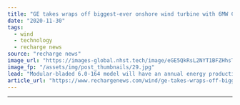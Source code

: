 ```yaml
---
title: "GE takes wraps off biggest-ever onshore wind turbine with 6MW Cypress"
date: "2020-11-30"
tags: 
  - wind
  - technology
  - recharge news
source: "recharge news"
image_url: "https://images-global.nhst.tech/image/eGE5QkRsL2NYT1BFZHhsTnJsQ1RKVVA2eERlTUl4WmRld0FzL2hHQ3JiND0=/nhst/binary/8e7d1bafb153c38db07d8cd1ad52cf72"
image_fp: "/assets/img/post_thumbnails/29.jpg"
lead: "Modular-bladed 6.0-164 model will have an annual energy production 11% higher than the US OEM’s 5.3-158"
article_url: "https://www.rechargenews.com/wind/ge-takes-wraps-off-biggest-ever-onshore-wind-turbine-with-6mw-cypress/2-1-921117"
---
```


---
